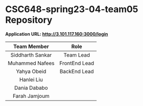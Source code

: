 # CSC648-spring23-04-team05 Repository

**Application URL: <http://3.101.117.160:3000/login>**


| Team Member | Role |
| :----------: | :------------: |
|   Siddharth Sankar   |  Team Lead   |
|   Muhammed Nafees  |  FrontEnd Lead   |
| Yahya Obeid |BackEnd Lead|
|   Hanlei Liu |         |
| Dania Dababo | |
| Farah Jamjoum| |

